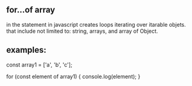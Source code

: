 ## for...of array

in the statement in javascript creates loops iterating over itarable  objets.
that include not limited to: string, arrays, and array of Object.

## examples:

const array1 = ['a', 'b', 'c'];

for (const element of array1) {
  console.log(element);
}
